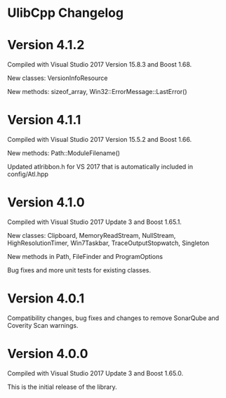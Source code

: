# UlibCpp Changelog

# Version 4.1.2

Compiled with Visual Studio 2017 Version 15.8.3 and Boost 1.68.

New classes: VersionInfoResource

New methods: sizeof_array, Win32::ErrorMessage::LastError()

# Version 4.1.1

Compiled with Visual Studio 2017 Version 15.5.2 and Boost 1.66.

New methods: Path::ModuleFilename()

Updated atlribbon.h for VS 2017 that is automatically included in config/Atl.hpp

# Version 4.1.0

Compiled with Visual Studio 2017 Update 3 and Boost 1.65.1.

New classes: Clipboard, MemoryReadStream, NullStream, HighResolutionTimer, Win7Taskbar, TraceOutputStopwatch, Singleton

New methods in Path, FileFinder and ProgramOptions

Bug fixes and more unit tests for existing classes.

# Version 4.0.1

Compatibility changes, bug fixes and changes to remove SonarQube and Coverity Scan warnings.

# Version 4.0.0

Compiled with Visual Studio 2017 Update 3 and Boost 1.65.0.

This is the initial release of the library.
